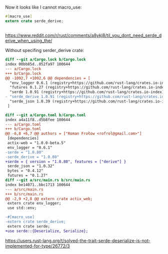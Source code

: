 Now it looks like I cannot macro_use:

```rust
#[macro_use]
extern crate serde_derive;
```

##

https://www.reddit.com/r/rust/comments/a8ykj8/til_you_dont_need_serde_derive_when_using_the/

Without specifing serder_derive crate:

```diff
diff --git a/Cargo.lock b/Cargo.lock
index 00bb85d..052fa97 100644
--- a/Cargo.lock
+++ b/Cargo.lock
@@ -1092,7 +1092,6 @@ dependencies = [
  "env_logger 0.6.1 (registry+https://github.com/rust-lang/crates.io-index)",
  "futures 0.1.27 (registry+https://github.com/rust-lang/crates.io-index)",
  "serde 1.0.91 (registry+https://github.com/rust-lang/crates.io-index)",
- "serde_derive 1.0.91 (registry+https://github.com/rust-lang/crates.io-index)",
  "serde_json 1.0.39 (registry+https://github.com/rust-lang/crates.io-index)",
 ]

diff --git a/Cargo.toml b/Cargo.toml
index a4a11f8..d5b8fee 100644
--- a/Cargo.toml
+++ b/Cargo.toml
@@ -6,8 +6,7 @@ authors = ["Roman Frołow <rofrol@gmail.com>"]
 [dependencies]
 actix-web = "1.0.0-beta.5"
 env_logger = "0.6.1"
-serde = "1.0.80"
-serde_derive = "1.0.80"
+serde = { version = "1.0.80", features = ["derive"] }
 serde_json = "1.0.32"
 bytes = "0.4.12"
 futures = "0.1.27"
diff --git a/src/main.rs b/src/main.rs
index be14071..bbc1713 100644
--- a/src/main.rs
+++ b/src/main.rs
@@ -2,9 +2,8 @@ extern crate actix_web;
 extern crate env_logger;
 use std::env;

-#[macro_use]
-extern crate serde_derive;
 extern crate serde;
+use serde::{Deserialize, Serialize};
```

https://users.rust-lang.org/t/solved-the-trait-serde-deserialize-is-not-implemented-for-type/26772/3
